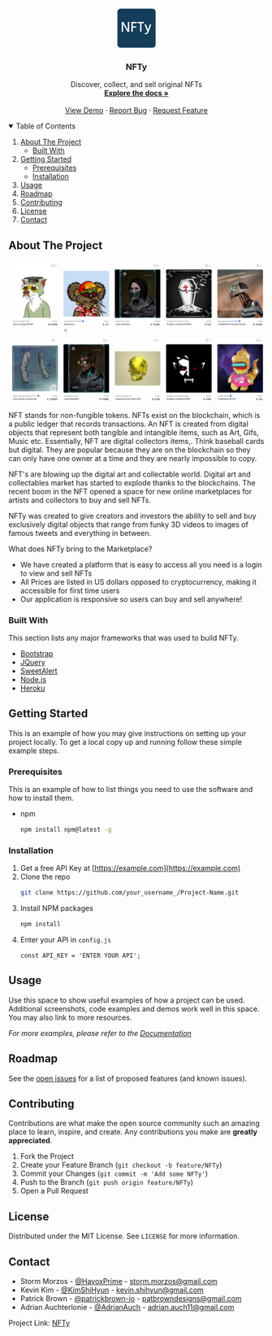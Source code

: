 <!-- PROJECT LOGO -->
<br />
<p align="center">
  <a href="https://github.com/HavoxPrime/NFTy">
    <img src="./public/images/logo.png" alt="Logo" width="80" height="80">
  </a>

  <h3 align="center">NFTy</h3>

  <p align="center">
    Discover, collect, and sell original NFTs
    <br />
    <a href="#about-the-project"><strong>Explore the docs »</strong></a>
    <br />
    <br />
    <a href="https://github.com/HavoxPrime/NFTy">View Demo</a>
    ·
    <a href="https://github.com/HavoxPrime/NFTy/issues">Report Bug</a>
    ·
    <a href="https://github.com/HavoxPrime/NFTy/issues">Request Feature</a>
  </p>
</p>

<!-- TABLE OF CONTENTS -->
<details open="open">
  <summary>Table of Contents</summary>
  <ol>
    <li>
      <a href="#about-the-project">About The Project</a>
            <ul>
        <li><a href="#built-with">Built With</a></li>
      </ul>
    </li>
    <li>
      <a href="#getting-started">Getting Started</a>
      <ul>
        <li><a href="#prerequisites">Prerequisites</a></li>
        <li><a href="#installation">Installation</a></li>
      </ul>
    </li>
    <li><a href="#usage">Usage</a></li>
    <li><a href="#roadmap">Roadmap</a></li>
    <li><a href="#contributing">Contributing</a></li>
    <li><a href="#license">License</a></li>
    <li><a href="#contact">Contact</a></li>
  </ol>
</details>

<!-- ABOUT THE PROJECT -->

## About The Project

![Marketplace](./public/images/marketplace.png)

NFT stands for non-fungible tokens. NFTs exist on the blockchain, which is a public ledger that records transactions. An NFT is created from digital objects that represent both tangible and intangible items, such as Art, Gifs, Music etc. Essentially, NFT are digital collectors items,. Think baseball cards but digital. They are popular because they are on the blockchain so they can only have one owner at a time and they are nearly impossible to copy.

NFT's are blowing up the digital art and collectable world. Digital art and collectables market has started to explode thanks to the blockchains.
The recent boom in the NFT opened a space for new online marketplaces for artists and collectors to buy and sell NFTs.

NFTy was created to give creators and investors the ability to sell and buy exclusively digital objects that range from funky 3D videos to images of famous tweets and everything in between.

What does NFTy bring to the Marketplace?

- We have created a platform that is easy to access all you need is a login to view and sell NFTs
- All Prices are listed in US dollars opposed to cryptocurrency, making it accessible for first time users
- Our application is responsive so users can buy and sell anywhere!

### Built With

This section lists any major frameworks that was used to build NFTy.

- [Bootstrap](https://getbootstrap.com)
- [JQuery](https://jquery.com)
- [SweetAlert](https://www.npmjs.com/package/sweetalert)
- [Node.js](https://nodejs.org/en/)
- [Heroku](https://heroku.com/)

<!-- GETTING STARTED -->

## Getting Started

This is an example of how you may give instructions on setting up your project locally.
To get a local copy up and running follow these simple example steps.

### Prerequisites

This is an example of how to list things you need to use the software and how to install them.

- npm
  ```sh
  npm install npm@latest -g
  ```

### Installation

1. Get a free API Key at [https://example.com](https://example.com)
2. Clone the repo
   ```sh
   git clone https://github.com/your_username_/Project-Name.git
   ```
3. Install NPM packages
   ```sh
   npm install
   ```
4. Enter your API in `config.js`
   ```JS
   const API_KEY = 'ENTER YOUR API';
   ```

<!-- USAGE EXAMPLES -->

## Usage

Use this space to show useful examples of how a project can be used. Additional screenshots, code examples and demos work well in this space. You may also link to more resources.

_For more examples, please refer to the [Documentation](https://example.com)_

<!-- ROADMAP -->

## Roadmap

See the [open issues](https://github.com/HavoxPrime/NFTy/issues) for a list of proposed features (and known issues).

<!-- CONTRIBUTING -->

## Contributing

Contributions are what make the open source community such an amazing place to learn, inspire, and create. Any contributions you make are **greatly appreciated**.

1. Fork the Project
2. Create your Feature Branch (`git checkout -b feature/NFTy`)
3. Commit your Changes (`git commit -m 'Add some NFTy'`)
4. Push to the Branch (`git push origin feature/NFTy`)
5. Open a Pull Request

<!-- LICENSE -->

## License

Distributed under the MIT License. See `LICENSE` for more information.

<!-- CONTACT -->

## Contact

- Storm Morzos - [@HavoxPrime](https://github.com/HavoxPrime) - storm.morzos@gmail.com
- Kevin Kim - [@KimShiHyun](https://github.com/KimShiHyun) - kevin.shihyun@gmail.com
- Patrick Brown - [@patrickbrown-io](https://github.com/patrickbrown-io) - patbrowndesigns@gmail.com
- Adrian Auchterlonie - [@AdrianAuch](https://github.com/adrianauch) - adrian.auch11@gmail.com

Project Link: [NFTy](https://github.com/HavoxPrime/NFTy)
